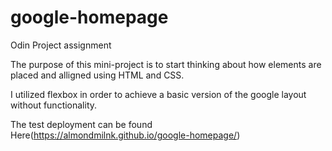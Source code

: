# google-homepage
Odin Project assignment

The purpose of this mini-project is to start thinking about how elements are
placed and alligned using HTML and CSS.

I utilized flexbox in order to achieve a basic version of the google layout without functionality.

The test deployment can be found Here(https://almondmilnk.github.io/google-homepage/)

